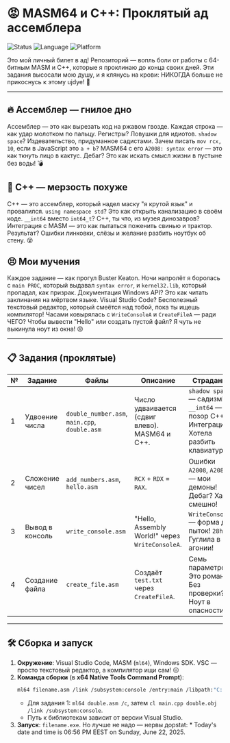 # 😡 MASM64 и C++: Проклятый ад ассемблера

![Status](https://img.shields.io/badge/Status-Dead%20and%20Buried-red) ![Language](https://img.shields.io/badge/Language-MASM64%20%26%20C%2B%2B-blueviolet?logo=visual-studio-code) ![Platform](https://img.shields.io/badge/Platform-Windows%20x64-blue?logo=windows)

Это мой личный билет в ад! Репозиторий — вопль боли от работы с 64-битным MASM и C++, которые я проклинаю до конца своих дней. Эти задания высосали мою душу, и я клянусь на крови: НИКОГДА больше не прикоснусь к этому ujdye! 😤

---

## 🔥 Ассемблер — гнилое дно

Ассемблер — это как вырезать код на ржавом гвозде. Каждая строка — как удар молотком по пальцу. Регистры? Ловушки для идиотов. `shadow space`? Издевательство, придуманное садистами. Зачем писать `mov rcx, 10`, если в JavaScript это `a + b`? MASM64 с его `A2008: syntax error` — это как ткнуть лицо в кактус. Дебаг? Это как искать смысл жизни в пустыне без воды! 💣

## 🤬 C++ — мерзость похуже

C++ — это ассемблер, который надел маску "я крутой язык" и провалился. `using namespace std`? Это как открыть канализацию в своём коде. `__int64` вместо `int64_t`? C++, ты что, из музея динозавров? Интеграция с MASM — это как пытаться поженить свинью и трактор. Результат? Ошибки линковки, слёзы и желание разбить ноутбук об стену. 😵

## 😣 Мои мучения

Каждое задание — как прогул Buster Keaton. Ночи напролёт я боролась с `main PROC`, который выдавал `syntax error`, и `kernel32.lib`, который пропадал, как призрак. Документация Windows API? Это как читать заклинания на мёртвом языке. Visual Studio Code? Бесполезный текстовый редактор, который смеётся над тобой, пока ты ищешь компилятор! Часами ковырялась с `WriteConsoleA` и `CreateFileA` — ради ЧЕГО? Чтобы вывести "Hello" или создать пустой файл? Я чуть не выкинула ноут из окна! 😡

---

## 📋 Задания (проклятые)

| № | Задание | Файлы | Описание | Страдания |
|---|---------|-------|----------|-----------|
| 1 | Удвоение числа | `double_number.asm`, `main.cpp`, `double.asm` | Число удваивается (сдвиг влево). MASM64 и C++. | `shadow space` — садизм! `__int64` — позор C++. Интеграция? Хотела разбить клавиатуру! |
| 2 | Сложение чисел | `add_numbers.asm`, `hello.asm` | `RCX` + `RDX` = `RAX`. | Ошибки `A2008`, `A2088` — мои демоны! Дебаг? Ха, смешно! |
| 3 | Вывод в консоль | `write_console.asm` | "Hello, Assembly World!" через `WriteConsoleA`. | `WriteConsoleA` — форма для пыток! `28h`? Гуглила в агонии! |
| 4 | Создание файла | `create_file.asm` | Создаёт `test.txt` через `CreateFileA`. | Семь параметров? Это роман! Без проверки? Ноут в опасности! |

---

## 🛠️ Сборка и запуск

1. **Окружение**: Visual Studio Code, MASM (`ml64`), Windows SDK. VSC — просто текстовый редактор, а компилятор ищи сам! 😖
2. **Команда сборки** (в **x64 Native Tools Command Prompt**):
   ```bash
   ml64 filename.asm /link /subsystem:console /entry:main /libpath:"C:\Program Files (x86)\Microsoft Visual Studio\2019\Community\VC\Tools\MSVC\14.29.30133\lib\x64" kernel32.lib
   ```
   - Для задания 1: `ml64 double.asm /c`, затем `cl main.cpp double.obj /link /subsystem:console`.
   - Путь к библиотекам зависит от версии Visual Studio.
3. **Запуск**: `filename.exe`. Но лучше не надо — нервы дорstat: * Today's date and time is 06:56 PM EEST on Sunday, June 22, 2025.
